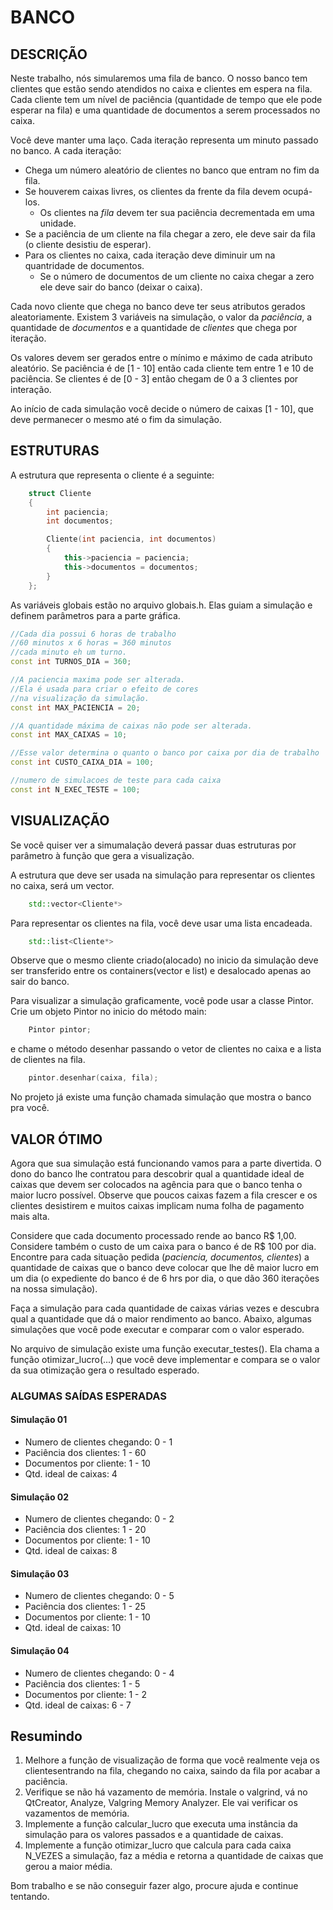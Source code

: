 # BANCO

## DESCRIÇÃO

Neste trabalho, nós simularemos uma fila de banco. O nosso banco tem clientes que estão sendo atendidos no caixa e clientes em espera na fila. Cada cliente tem um nível de paciência (quantidade de tempo que ele pode esperar na fila) e uma quantidade de documentos a serem processados no caixa.

Você deve manter uma laço. Cada iteração representa um minuto passado no banco. A cada iteração: 

* Chega um número aleatório de clientes no banco que entram no fim da fila.
* Se houverem caixas livres, os clientes da frente da fila devem ocupá-los.
    * Os clientes na *fila* devem ter sua paciência decrementada em uma unidade.
*  Se a paciência de um cliente na fila chegar a zero, ele deve sair da fila (o cliente desistiu de esperar). 
* Para os clientes no caixa, cada iteração deve diminuir um na quantridade de documentos.
    * Se o número de documentos de um cliente no caixa chegar a zero ele deve sair do banco (deixar o caixa).

Cada novo cliente que chega no banco deve ter seus atributos gerados aleatoriamente. Existem 3 variáveis na simulação, o valor da *paciência*, a quantidade de *documentos* e a quantidade de *clientes* que chega por iteração.

Os valores devem ser gerados entre o mínimo e máximo de cada atributo aleatório. Se paciência é de [1 - 10] então cada cliente tem entre 1 e 10 de paciência. Se clientes é de [0 - 3] então chegam de 0 a 3 clientes por interação.

Ao início de cada simulação você decide o número de caixas [1 - 10], que deve permanecer o mesmo até o fim da simulação. 

## ESTRUTURAS
A estrutura que representa o cliente é a seguinte:
```c++
    struct Cliente
    {
        int paciencia;
        int documentos;

        Cliente(int paciencia, int documentos)
        {
            this->paciencia = paciencia;
            this->documentos = documentos;
        }
    };
```

As variáveis globais estão no arquivo globais.h. Elas guiam a simulação
e definem parâmetros para a parte gráfica.

```c++
//Cada dia possui 6 horas de trabalho
//60 minutos x 6 horas = 360 minutos
//cada minuto eh um turno.
const int TURNOS_DIA = 360;

//A paciencia maxima pode ser alterada.
//Ela é usada para criar o efeito de cores
//na visualização da simulação.
const int MAX_PACIENCIA = 20;

//A quantidade máxima de caixas não pode ser alterada.
const int MAX_CAIXAS = 10;

//Esse valor determina o quanto o banco por caixa por dia de trabalho
const int CUSTO_CAIXA_DIA = 100;

//numero de simulacoes de teste para cada caixa
const int N_EXEC_TESTE = 100;
```


## VISUALIZAÇÃO
Se você quiser ver a simumalação deverá passar duas estruturas por parâmetro à função que gera a visualização.

A estrutura que deve ser usada na simulação para representar os clientes no caixa, será um vector.
```c++
    std::vector<Cliente*> 
```
Para representar os clientes na fila, você deve usar uma lista encadeada.
```c++
    std::list<Cliente*>
```
Observe que o mesmo cliente criado(alocado) no inicio da simulação deve ser transferido entre os containers(vector e list) e desalocado apenas ao sair do banco.

Para visualizar a simulação graficamente, você pode usar a classe Pintor.
Crie um objeto Pintor no inicio do método main:
```c++
    Pintor pintor;
```
e chame o método desenhar passando o vetor de clientes no caixa e a lista de clientes na fila.
```c++
    pintor.desenhar(caixa, fila);
```

No projeto já existe uma função chamada simulação que mostra o banco pra você.

## VALOR ÓTIMO
Agora que sua simulação está funcionando vamos para a parte divertida. O dono do banco lhe contratou para descobrir qual a quantidade ideal de caixas que devem ser colocados na agência para que o banco tenha o maior lucro possível. Observe que poucos caixas fazem a fila crescer e os clientes desistirem e muitos caixas implicam numa folha de pagamento mais alta.

Considere que cada documento processado rende ao banco R$ 1,00. Considere também o custo de um caixa para o banco é de R$ 100 por dia. Encontre para cada situação pedida (*paciencia, documentos, clientes*) a quantidade de caixas que o banco deve colocar que lhe dê maior lucro em um dia (o expediente do banco é de 6 hrs por dia, o que dão 360 iterações na nossa simulação).

Faça a simulação para cada quantidade de caixas várias vezes e descubra qual a quantidade que dá o maior rendimento ao banco. Abaixo, algumas simulações que você pode executar e comparar com o valor esperado.

No arquivo de simulação existe uma função executar_testes(). Ela chama a função otimizar_lucro(...) que você deve implementar e compara se o valor da sua otimização gera o resultado esperado.
### ALGUMAS SAÍDAS ESPERADAS

#### Simulação 01

* Numero de clientes chegando: 0 - 1
* Paciência dos clientes: 1 - 60
* Documentos por cliente: 1 - 10
* Qtd. ideal de caixas: 4

#### Simulação 02

* Numero de clientes chegando: 0 - 2
* Paciência dos clientes: 1 - 20
* Documentos por cliente: 1 - 10
* Qtd. ideal de caixas: 8

#### Simulação 03

* Numero de clientes chegando: 0 - 5
* Paciência dos clientes: 1 - 25
* Documentos por cliente: 1 - 10
* Qtd. ideal de caixas: 10

#### Simulação 04

* Numero de clientes chegando: 0 - 4
* Paciência dos clientes: 1 - 5
* Documentos por cliente: 1 - 2
* Qtd. ideal de caixas: 6 - 7

## Resumindo
1. Melhore a função de visualização de forma que você realmente veja os clientesentrando na fila, chegando no caixa, saindo da fila por acabar a paciência.
2. Verifique se não há vazamento de memória. Instale o valgrind, vá no QtCreator, Analyze, Valgring Memory Analyzer. Ele vai verificar os vazamentos de memória.
3. Implemente a função calcular_lucro que executa uma instância da simulação para os valores passados e a quantidade de caixas.
4. Implemente a função otimizar_lucro que calcula para cada caixa N_VEZES a simulação, faz a média e retorna a quantidade de caixas que gerou a maior média.

Bom trabalho e se não conseguir fazer algo, procure ajuda e continue tentando.
